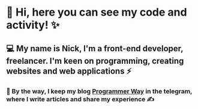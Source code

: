 # 👋 Hi, here you can see my code and activity! ✨
## 💻 My name is Nick, I'm a front-end developer, freelancer. I'm keen on programming, creating websites and web applications ⚡
### 💬 By the way, I keep my blog [Programmer Way](https://t.me/ProgrammerwayIT) in the telegram, where I write articles and share my experience ✍️

